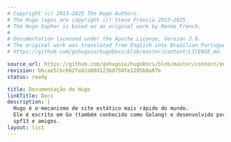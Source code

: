 ```yaml
---
# Copyright (c) 2013–2025 The Hugo Authors.
# The Hugo logos are copyright (c) Steve Francia 2013–2025.
# The Hugo Gopher is based on an original work by Renée French.
#
# Documentation licensed under the Apache License, Version 2.0.
# The original work was translated from English into Brazilian Portuguese.
# https://github.com/gohugoio/hugoDocs/blob/master/content/LICENSE.md

source_url: https://github.com/gohugoio/hugoDocs/blob/master/content/en/documentation.md
revision: b6cae5cbc662fa92a00d123bd758fe1205b8a07e
status: ready

title: Documentação do Hugo
linkTitle: Docs
description: |
  Hugo é o mecanismo de site estático mais rápido do mundo.
  Ele é escrito em Go (também conhecido como Golang) e desenvolvido por bep,
  spf13 e amigos.
layout: list
---
```


<!--
If we want content on this page at some point, considering taking it from:

- https://gohugo.io/about/introduction/
- https://gohugo.io/about/features/

Try to use the same language (e.g., tagline) everywhere:

- Home: https://gohugo.io/
- Docs: https://gohugo.io/documentation/
- Project repo: https://github.com/gohugoio/hugo?tab=readme-ov-file#readme
- Docs repo: https://github.com/gohugoio/hugoDocs?tab=readme-ov-file#readme 
-->
